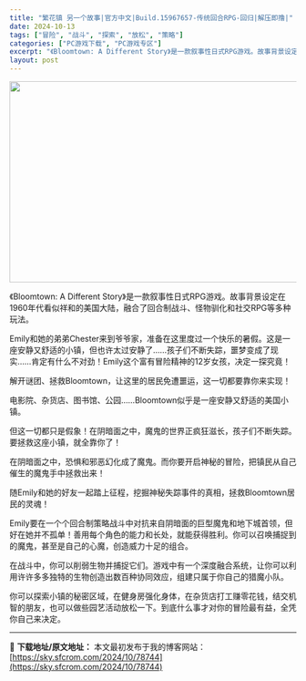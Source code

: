 ```yaml
---
title: "繁花镇 另一个故事|官方中文|Build.15967657-传统回合RPG-回归|解压即撸|"
date: 2024-10-13
tags: ["冒险", "战斗", "探索", "放松", "策略"]
categories: ["PC游戏下载", "PC游戏专区"]
excerpt: "《Bloomtown: A Different Story》是一款叙事性日式RPG游戏。故事背景设定在1960年代看似祥和的美国大陆，融合了回合制战斗、怪物驯化和社交RPG等多种玩法。 Emily和她的弟弟Chester来到爷爷家，准备在这里度过一个快乐的暑假。这是一座安静又舒适的小镇，但也许太过安&hellip;"
layout: post
---
```


<img class="aligncenter size-full wp-image-78721" src="https://sky.sfcrom.com/wp-content/uploads/2024/10/2024101307493087.webp" alt="" width="616" height="353" />

《Bloomtown: A Different Story》是一款叙事性日式RPG游戏。故事背景设定在1960年代看似祥和的美国大陆，融合了回合制战斗、怪物驯化和社交RPG等多种玩法。

Emily和她的弟弟Chester来到爷爷家，准备在这里度过一个快乐的暑假。这是一座安静又舒适的小镇，但也许太过安静了……孩子们不断失踪，噩梦变成了现实……肯定有什么不对劲！Emily这个富有冒险精神的12岁女孩，决定一探究竟！

解开谜团、拯救Bloomtown，让这里的居民免遭噩运，这一切都要靠你来实现！

电影院、杂货店、图书馆、公园……Bloomtown似乎是一座安静又舒适的美国小镇。

但这一切都只是假象！在阴暗面之中，魔鬼的世界正疯狂滋长，孩子们不断失踪。要拯救这座小镇，就全靠你了！

在阴暗面之中，恐惧和邪恶幻化成了魔鬼。而你要开启神秘的冒险，把镇民从自己催生的魔鬼手中拯救出来！

随Emily和她的好友一起踏上征程，挖掘神秘失踪事件的真相，拯救Bloomtown居民的灵魂！

Emily要在一个个回合制策略战斗中对抗来自阴暗面的巨型魔鬼和地下城首领，但好在她并不孤单！善用每个角色的能力和长处，就能获得胜利。你可以召唤捕捉到的魔鬼，甚至是自己的心魔，创造威力十足的组合。

在战斗中，你可以削弱生物并捕捉它们。游戏中有一个深度融合系统，让你可以利用许许多多独特的生物创造出数百种协同效应，组建只属于你自己的猎魔小队。

你可以探索小镇的秘密区域，在健身房强化身体，在杂货店打工赚零花钱，结交机智的朋友，也可以做些园艺活动放松一下。到底什么事才对你的冒险最有益，全凭你自己来决定。

---
📖 **下载地址/原文地址：** 本文最初发布于我的博客网站：[https://sky.sfcrom.com/2024/10/78744](https://sky.sfcrom.com/2024/10/78744)
